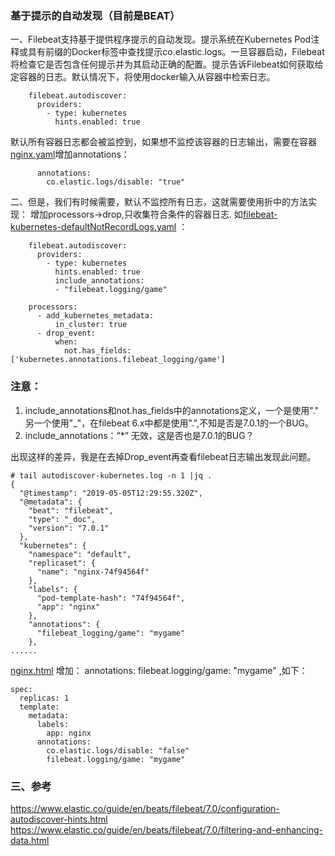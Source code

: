 ### 基于提示的自动发现（目前是BEAT）

一、Filebeat支持基于提供程序提示的自动发现。提示系统在Kubernetes Pod注释或具有前缀的Docker标签中查找提示co.elastic.logs。一旦容器启动，Filebeat将检查它是否包含任何提示并为其启动正确的配置。提示告诉Filebeat如何获取给定容器的日志。默认情况下，将使用docker输入从容器中检索日志。
```
    filebeat.autodiscover:
      providers:
        - type: kubernetes
          hints.enabled: true
```
默认所有容器日志都会被监控到，如果想不监控该容器的日志输出，需要在容器[nginx.yaml](nginx.yaml)增加annotations：
```
      annotations:
        co.elastic.logs/disable: "true"
```

二、但是，我们有时候需要，默认不监控所有日志，这就需要使用折中的方法实现：
增加processors->drop,只收集符合条件的容器日志.
如[filebeat-kubernetes-defaultNotRecordLogs.yaml](filebeat-kubernetes-defaultNotRecordLogs.yaml) ：
```
    filebeat.autodiscover:
      providers:
        - type: kubernetes
          hints.enabled: true
          include_annotations:
          - "filebeat.logging/game"

    processors:
      - add_kubernetes_metadata:
          in_cluster: true
      - drop_event:
          when:
            not.has_fields: ['kubernetes.annotations.filebeat_logging/game']
```
### 注意：
1. include_annotations和not.has_fields中的annotations定义，一个是使用"." 另一个使用"_"，在filebeat 6.x中都是使用".",不知是否是7.0.1的一个BUG。
2. include_annotations：“*” 无效，这是否也是7.0.1的BUG？

出现这样的差异，我是在去掉Drop_event再查看filebeat日志输出发现此问题。
```
# tail autodiscover-kubernetes.log -n 1 |jq .
{
  "@timestamp": "2019-05-05T12:29:55.320Z",
  "@metadata": {
    "beat": "filebeat",
    "type": "_doc",
    "version": "7.0.1"
  },
  "kubernetes": {
    "namespace": "default",
    "replicaset": {
      "name": "nginx-74f94564f"
    },
    "labels": {
      "pod-template-hash": "74f94564f",
      "app": "nginx"
    },
    "annotations": {
      "filebeat_logging/game": "mygame"
    },
......
```
[nginx.html](nginx.yaml) 增加：
annotations: 
  filebeat.logging/game: "mygame" ,如下：
```
spec:
  replicas: 1
  template:
    metadata:
      labels:
        app: nginx
      annotations:
        co.elastic.logs/disable: "false"
        filebeat.logging/game: "mygame"
```        

### 三、参考
<https://www.elastic.co/guide/en/beats/filebeat/7.0/configuration-autodiscover-hints.html>
<https://www.elastic.co/guide/en/beats/filebeat/7.0/filtering-and-enhancing-data.html>

